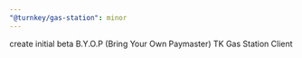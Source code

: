 ```yaml
---
"@turnkey/gas-station": minor
---
```


create initial beta B.Y.O.P (Bring Your Own Paymaster) TK Gas Station Client

